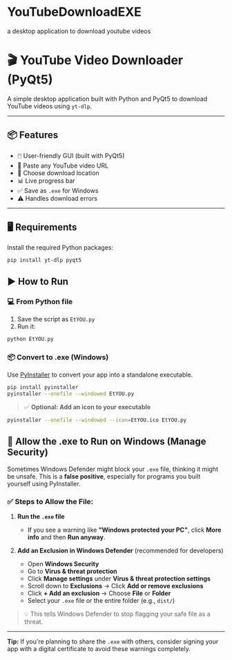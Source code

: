 # YouTubeDownloadEXE
a desktop application to download youtube videos 



# 🎬 YouTube Video Downloader (PyQt5)

A simple desktop application built with Python and PyQt5 to download YouTube videos using `yt-dlp`.

---

## 📦 Features

- 🖱️ User-friendly GUI (built with PyQt5)
- 🔗 Paste any YouTube video URL
- 📁 Choose download location
- 📊 Live progress bar
- ✅ Save as `.exe` for Windows
- ⚠️ Handles download errors

---

## 🖥️ Requirements

Install the required Python packages:

```bash
pip install yt-dlp pyqt5
```
## ▶️ How to Run

### 💻 From Python file

1. Save the script as `EtYOU.py`
2. Run it:

```bash
python EtYOU.py
```
### 📦 Convert to .exe (Windows)

Use [PyInstaller](https://pyinstaller.org/) to convert your app into a standalone executable.

```bash
pip install pyinstaller
pyinstaller --onefile --windowed EtYOU.py
```
> ✅ **Optional: Add an icon to your executable**

```bash
pyinstaller --onefile --windowed --icon=EtYOU.ico EtYOU.py
```

## 🔐 Allow the .exe to Run on Windows (Manage Security)

Sometimes Windows Defender might block your `.exe` file, thinking it might be unsafe. This is a **false positive**, especially for programs you built yourself using PyInstaller.

### ✅ Steps to Allow the File:

1. **Run the `.exe` file**
   - If you see a warning like **"Windows protected your PC"**, click **More info** and then **Run anyway**.

2. **Add an Exclusion in Windows Defender** (recommended for developers)

   - Open **Windows Security**
   - Go to **Virus & threat protection**
   - Click **Manage settings** under **Virus & threat protection settings**
   - Scroll down to **Exclusions** → Click **Add or remove exclusions**
   - Click **+ Add an exclusion** → Choose **File** or **Folder**
   - Select your `.exe` file or the entire folder (e.g., `dist/`)

> 💡 This tells Windows Defender to stop flagging your safe file as a threat.

---

**Tip:** If you're planning to share the `.exe` with others, consider signing your app with a digital certificate to avoid these warnings completely.
